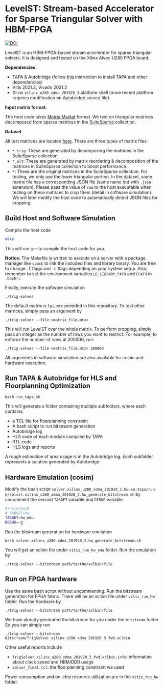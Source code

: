 # LevelST: Stream-based Accelerator for Sparse Triangular Solver with HBM-FPGA

[![DOI](https://zenodo.org/badge/599503718.svg)](https://zenodo.org/doi/10.5281/zenodo.10278197)

LevelST is an HBM-FPGA-based stream accelerator for sparse triangular solvers. It is designed and tested on the Xilinx Alveo U280 FPGA board.

**Dependencies:**

- TAPA & Autobridge (follow [this](https://tapa.readthedocs.io/en/release/installation.html) instruction to install TAPA and other dependencies)
- Vitis 2021.2, Vivado 2021.2
- Xilinx `xilinx_u280_xdma_201920_3` platform shell (more recent platform requires modification on Autobridge source file)

**Input matrix format:**

The host code takes [Matrix Market](https://math.nist.gov/MatrixMarket/formats.html) format. We test on triangular matrices decomposed from sparse matrices in the [SuiteSparse](https://sparse.tamu.edu) collection. 

**Dataset**

All test matrices are located [here](https://doi.org/10.5281/zenodo.10420254). There are three types of matrix files:
- `*_trig`: These are generated by decomposing the matrices in the SuiteSparse collection.
- `*_alt`: These are generated by matrix reordering & decomposition of the matrices in SuiteSparse collection to boost performance.
- `*`: These are the original matrices in the SuiteSparse collection. For testing, we only use the lower triangular portion.
In the dataset, some matrix file has a corresponding JSON file (same name but with `.json` extension). Please pass the value of `row` to the host executable when testing on these matrices to crop them (detail in software simulation). We will later modify the host code to automatically detect JSON files for cropping.

## Build Host and Software Simulation

Compile the host code

```bash
make
```
This will run `g++` to compile the host code for you.

**Notice:** The Makefile is written to execute on a server with a package manager like `spack` to link the included files and library binary. You are free to change `-I` flags and `-L` flags depending on your system setup. Also, remember to set the environment variables `LD_LIBRARY_PATH` and `CPATH` in `.bashrc`

Finally, execute the software simulation
```
./trig-solver
```
The default matrix is `lp1.mtx` provided in this repository. To test other matrices, simply pass an argument by
```
./trig-solver --file <matrix_file.mtx>
```
This will run LevelST over the whole matrix. To perform cropping, simply pass an integer as the number of rows you want to restrict. For example, to enforce the number of rows at 200000, run:
```
./trig-solver --file <matrix_file.mtx> 200000
```
All arguments in software simulation are also available for cosim and hardware execution.

## Run TAPA & Autobridge for HLS and Floorplanning Optimization

```
bash run_tapa.sh
```

This will generate a folder containing multiple subfolders, where each contains:

- a TCL file for floorplanning constraint
- A bash script to run bitstream generation
- Autobridge log
- HLS code of each module compiled by TAPA
- RTL code
- HLS logs and reports

A rough estimation of area usage is in the Autobridge log. Each subfolder represents a solution generated by Autobridge

## Hardware Emulation (cosim)

Modify the bash script `solver.xilinx_u280_xdma_201920_3.hw.xo.tapa/run-n/solver.xilinx_u280_xdma_201920_3.hw_generate_bitstream.sh` by uncomment the second `TARGET` variable and `DEBUG` variable.

```bash
#!/bin/bash
# TARGET=hw
TARGET=hw_emu
DEBUG=-g
```

Run the bitstream generation for hardware emulation

```
bash solver.xilinx_u280_xdma_201920_3.hw_generate_bitstream.sh
```
You will get an xclbin file under `vitis_run_hw_emu` folder. Run the emulation by

```
./trig-solver --bitstream path/to/the/xclbin/file
```

## Run on FPGA hardware
Use the same bash script without uncommenting. Run the bitstream generation for FPGA fabric. There will be an xclbin file under `vitis_run_hw` folder. Run the hardware by
```
./trig-solver --bitstream path/to/the/xclbin/file
```

We have already generated the bitstream for you under the `bitstream` folder. So you can simply run
```
./trig-solver --bitstream bitstream/TrigSolver_xilinx_u280_xdma_201920_3_fwd.xclbin
```

Other useful reports include

- `TrigSolver_xilinx_u280_xdma_201920_3_fwd.xclbin.info`: information about clock speed and HBM/DDR usage
- `solver_final.tcl`: the floorplanning constraint we used

Power consumption and on-chip resource utilization are in the `vitis_run_hw` folder.
